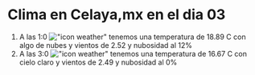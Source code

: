 # Clima en Celaya,mx en el dia 03

1. A las 1:0 !["icon weather"](http://openweathermap.org/img/w/02n.png) tenemos una temperatura de 18.89 C con algo de nubes y  vientos de 2.52 y nubosidad al 12%
1. A las 3:0 !["icon weather"](http://openweathermap.org/img/w/01n.png) tenemos una temperatura de 16.67 C con cielo claro y  vientos de 2.49 y nubosidad al 0%
